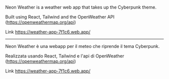 Neon Weather is a weather web app that takes up the Cyberpunk theme.

Built using React, Tailwind and the OpenWeather API (https://openweathermap.org/api)

Link https://weather-app-7f1c6.web.app/

-----------------------------------------------------------------------------------------

Neon Weather è una webapp per il meteo che riprende il tema Cyberpunk.

Realizzata usando React, Tailwind e l'api di OpenWeather (https://openweathermap.org/api)

Link https://weather-app-7f1c6.web.app/
